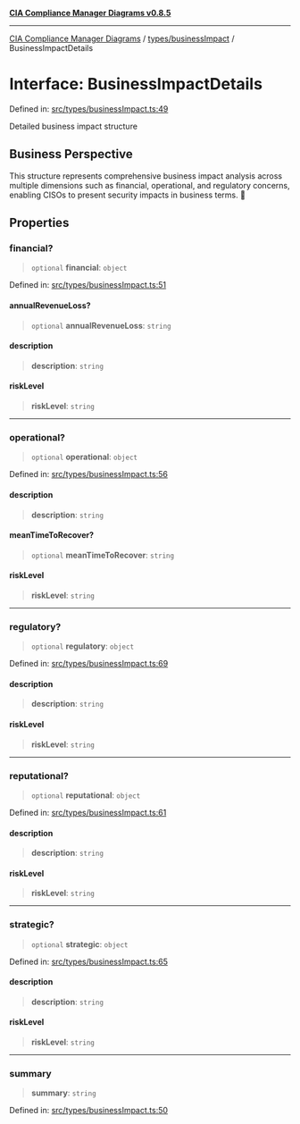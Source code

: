 [**CIA Compliance Manager Diagrams v0.8.5**](../../../README.md)

***

[CIA Compliance Manager Diagrams](../../../modules.md) / [types/businessImpact](../README.md) / BusinessImpactDetails

# Interface: BusinessImpactDetails

Defined in: [src/types/businessImpact.ts:49](https://github.com/Hack23/cia-compliance-manager/blob/3ae0301247f765ba03c8c0fe645db4718bb8af76/src/types/businessImpact.ts#L49)

Detailed business impact structure

## Business Perspective

This structure represents comprehensive business impact analysis
across multiple dimensions such as financial, operational, and regulatory
concerns, enabling CISOs to present security impacts in business terms. 💼

## Properties

### financial?

> `optional` **financial**: `object`

Defined in: [src/types/businessImpact.ts:51](https://github.com/Hack23/cia-compliance-manager/blob/3ae0301247f765ba03c8c0fe645db4718bb8af76/src/types/businessImpact.ts#L51)

#### annualRevenueLoss?

> `optional` **annualRevenueLoss**: `string`

#### description

> **description**: `string`

#### riskLevel

> **riskLevel**: `string`

***

### operational?

> `optional` **operational**: `object`

Defined in: [src/types/businessImpact.ts:56](https://github.com/Hack23/cia-compliance-manager/blob/3ae0301247f765ba03c8c0fe645db4718bb8af76/src/types/businessImpact.ts#L56)

#### description

> **description**: `string`

#### meanTimeToRecover?

> `optional` **meanTimeToRecover**: `string`

#### riskLevel

> **riskLevel**: `string`

***

### regulatory?

> `optional` **regulatory**: `object`

Defined in: [src/types/businessImpact.ts:69](https://github.com/Hack23/cia-compliance-manager/blob/3ae0301247f765ba03c8c0fe645db4718bb8af76/src/types/businessImpact.ts#L69)

#### description

> **description**: `string`

#### riskLevel

> **riskLevel**: `string`

***

### reputational?

> `optional` **reputational**: `object`

Defined in: [src/types/businessImpact.ts:61](https://github.com/Hack23/cia-compliance-manager/blob/3ae0301247f765ba03c8c0fe645db4718bb8af76/src/types/businessImpact.ts#L61)

#### description

> **description**: `string`

#### riskLevel

> **riskLevel**: `string`

***

### strategic?

> `optional` **strategic**: `object`

Defined in: [src/types/businessImpact.ts:65](https://github.com/Hack23/cia-compliance-manager/blob/3ae0301247f765ba03c8c0fe645db4718bb8af76/src/types/businessImpact.ts#L65)

#### description

> **description**: `string`

#### riskLevel

> **riskLevel**: `string`

***

### summary

> **summary**: `string`

Defined in: [src/types/businessImpact.ts:50](https://github.com/Hack23/cia-compliance-manager/blob/3ae0301247f765ba03c8c0fe645db4718bb8af76/src/types/businessImpact.ts#L50)
